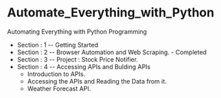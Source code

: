 # Automate_Everything_with_Python
Automating Everything with Python Programming

+ Section : 1 -- Getting Started
+ Section : 2 -- Browser Automation and Web Scraping. - Completed
+ Section : 3 -- Project : Stock Price Notifier.
+ Section : 4 -- Accessing APIs and Bulding APIs
    + Introduction to APIs.
    + Accessing the APIs and Reading the Data from it.
    + Weather Forecast API.
